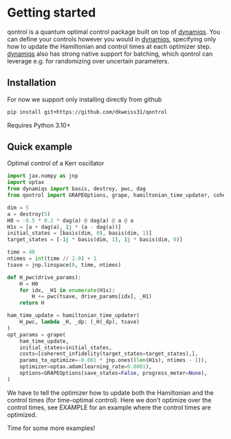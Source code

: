 # Getting started

qontrol is a quantum optimal control package built on top of [dynamiqs](https://github.com/dynamiqs/dynamiqs). You can define your controls however you would in [dynamiqs](https://github.com/dynamiqs/dynamiqs), specifying only how to update the Hamiltonian and control times at each optimizer step. [dynamiqs](https://github.com/dynamiqs/dynamiqs) also has strong native support for batching, which qontrol can leverage e.g. for randomizing over uncertain parameters.

## Installation

For now we support only installing directly from github
```bash
pip install git+https://github.com/dkweiss31/qontrol
```

Requires Python 3.10+

## Quick example

Optimal control of a Kerr oscillator

```python
import jax.numpy as jnp
import optax
from dynamiqs import basis, destroy, pwc, dag
from qontrol import GRAPEOptions, grape, hamiltonian_time_updater, coherent_infidelity

dim = 5
a = destroy(5)
H0 = -0.5 * 0.2 * dag(a) @ dag(a) @ a @ a
H1s = [a + dag(a), 1j * (a - dag(a))]
initial_states = [basis(dim, 0), basis(dim, 1)]
target_states = [-1j * basis(dim, 1), 1j * basis(dim, 0)]

time = 40
ntimes = int(time // 2.0) + 1
tsave = jnp.linspace(0, time, ntimes)

def H_pwc(drive_params):
    H = H0
    for idx, _H1 in enumerate(H1s):
        H += pwc(tsave, drive_params[idx], _H1)
    return H

ham_time_update = hamiltonian_time_updater(
    H_pwc, lambda _H, _dp: (_H(_dp), tsave)
)
opt_params = grape(
    ham_time_update,
    initial_states=initial_states,
    costs=[coherent_infidelity(target_states=target_states),],
    params_to_optimize=-0.001 * jnp.ones((len(H1s), ntimes - 1)),
    optimizer=optax.adam(learning_rate=0.0001),
    options=GRAPEOptions(save_states=False, progress_meter=None),
)
```
We have to tell the optimizer how to update both the Hamiltonian and the control times (for time-optimal control). Here we don't optimize over the control times, see EXAMPLE for an example where the control times are optimized. 

Time for some more examples!
